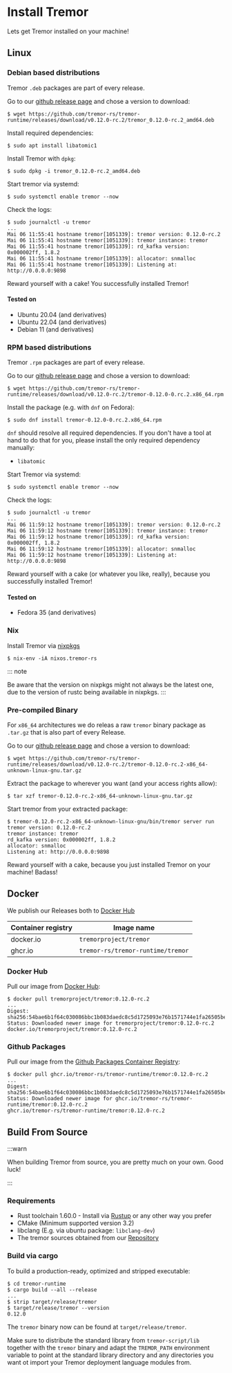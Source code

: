 # Install Tremor

Lets get Tremor installed on your machine!

## Linux

### Debian based distributions

Tremor `.deb` packages are part of every release. 

Go to our [github release page](https://github.com/tremor-rs/tremor-runtime/releases) and chose a version to download:

```console
$ wget https://github.com/tremor-rs/tremor-runtime/releases/download/v0.12.0-rc.2/tremor_0.12.0-rc.2_amd64.deb
```

Install required dependencies:

```console
$ sudo apt install libatomic1
```

Install Tremor with `dpkg`:

```
$ sudo dpkg -i tremor_0.12.0-rc.2_amd64.deb
```

Start tremor via systemd:

```
$ sudo systemctl enable tremor --now
```

Check the logs:

```
$ sudo journalctl -u tremor
...
Mai 06 11:55:41 hostname tremor[1051339]: tremor version: 0.12.0-rc.2
Mai 06 11:55:41 hostname tremor[1051339]: tremor instance: tremor
Mai 06 11:55:41 hostname tremor[1051339]: rd_kafka version: 0x000002ff, 1.8.2
Mai 06 11:55:41 hostname tremor[1051339]: allocator: snmalloc
Mai 06 11:55:41 hostname tremor[1051339]: Listening at: http://0.0.0.0:9898
```

Reward yourself with a cake! You successfully installed Tremor!

#### Tested on

* Ubuntu 20.04 (and derivatives)
* Ubuntu 22.04 (and derivatives)
* Debian 11 (and derivatives)

### RPM based distributions

Tremor `.rpm` packages are part of every release.

Go to our [github release page](https://github.com/tremor-rs/tremor-runtime/releases) and chose a version to download:

```console
$ wget https://github.com/tremor-rs/tremor-runtime/releases/download/v0.12.0-rc.2/tremor-0.12.0-0.rc.2.x86_64.rpm
```

Install the package (e.g. with `dnf` on Fedora):

```console
$ sudo dnf install tremor-0.12.0-0.rc.2.x86_64.rpm
```

`dnf` should resolve all required dependencies. If you don't have a tool at hand to do that for you,
please install the only required dependency manually:

 - `libatomic` 

Start Tremor via systemd:

```
$ sudo systemctl enable tremor --now
```

Check the logs:

```
$ sudo journalctl -u tremor
...
Mai 06 11:59:12 hostname tremor[1051339]: tremor version: 0.12.0-rc.2
Mai 06 11:59:12 hostname tremor[1051339]: tremor instance: tremor
Mai 06 11:59:12 hostname tremor[1051339]: rd_kafka version: 0x000002ff, 1.8.2
Mai 06 11:59:12 hostname tremor[1051339]: allocator: snmalloc
Mai 06 11:59:12 hostname tremor[1051339]: Listening at: http://0.0.0.0:9898
```

Reward yourself with a cake (or whatever you like, really), because you successfully installed Tremor!

#### Tested on

* Fedora 35 (and derivatives)

### Nix

Install Tremor via [nixpkgs](https://github.com/NixOS/nixpkgs/blob/master/pkgs/tools/misc/tremor-rs/default.nix)

```console
$ nix-env -iA nixos.tremor-rs
```

::: note

Be aware that the version on nixpkgs might not always be the latest one, due to the version of rustc being available in nixpkgs.
:::

### Pre-compiled Binary

For `x86_64` architectures we do releas a raw `tremor` binary package as `.tar.gz` that is also part of every Release.

Go to our [github release page](https://github.com/tremor-rs/tremor-runtime/releases) and chose a version to download:

```console
$ wget https://github.com/tremor-rs/tremor-runtime/releases/download/v0.12.0-rc.2/tremor-0.12.0-rc.2-x86_64-unknown-linux-gnu.tar.gz
```

Extract the package to wherever you want (and your access rights allow):

```console
$ tar xzf tremor-0.12.0-rc.2-x86_64-unknown-linux-gnu.tar.gz
```

Start tremor from your extracted package:

```console
$ tremor-0.12.0-rc.2-x86_64-unknown-linux-gnu/bin/tremor server run
tremor version: 0.12.0-rc.2
tremor instance: tremor
rd_kafka version: 0x000002ff, 1.8.2
allocator: snmalloc
Listening at: http://0.0.0.0:9898
```

Reward yourself with a cake, because you just installed Tremor on your machine! Badass!

## Docker

We publish our Releases both to [Docker Hub](https://hub.docker.com/r/tremorproject/tremor)


| Container registry | Image name                        |
| ------------------ | --------------------------------- |
| docker.io          | `tremorproject/tremor`            |
| ghcr.io            | `tremor-rs/tremor-runtime/tremor` |

### Docker Hub

Pull our image from [Docker Hub](https://hub.docker.com/r/tremorproject/tremor):

```console
$ docker pull tremorproject/tremor:0.12.0-rc.2
...
Digest: sha256:54bae6b1f64c030086bbc1b083daedc8c5d1725093e76b1571744e1fa26505be
Status: Downloaded newer image for tremorproject/tremor:0.12.0-rc.2
docker.io/tremorproject/tremor:0.12.0-rc.2
```

### Github Packages

Pull our image from the [Github Packages Container Registry](https://ghcr.io):

```console
$ docker pull ghcr.io/tremor-rs/tremor-runtime/tremor:0.12.0-rc.2
...
Digest: sha256:54bae6b1f64c030086bbc1b083daedc8c5d1725093e76b1571744e1fa26505be
Status: Downloaded newer image for ghcr.io/tremor-rs/tremor-runtime/tremor:0.12.0-rc.2
ghcr.io/tremor-rs/tremor-runtime/tremor:0.12.0-rc.2
```

## Build From Source

:::warn

When building Tremor from source, you are pretty much on your own. Good luck!

:::

### Requirements

* Rust toolchain 1.60.0 - Install via [Rustup](https://rustup.rs/) or any other way you prefer
* CMake (Minimum supported version 3.2)
* libclang (E.g. via ubuntu package: `libclang-dev`)
* The tremor sources obtained from our [Repository](https://github.com/tremor-rs/tremor-runtime)

### Build via cargo

To build a production-ready, optimized and stripped executable:

```console
$ cd tremor-runtime
$ cargo build --all --release
...
$ strip target/release/tremor
$ target/release/tremor --version
0.12.0
```

The `tremor` binary now can be found at `target/release/tremor`.

Make sure to distribute the standard library from `tremor-script/lib` together with the `tremor` binary and adapt the `TREMOR_PATH` environment variable
to point at the standard library directory and any directories you want ot import your Tremor deployment language modules from.